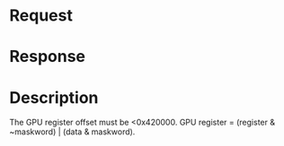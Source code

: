 # Request

# Response

# Description

The GPU register offset must be \<0x420000. GPU register = (register &
~maskword) \| (data & maskword).